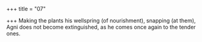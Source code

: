 +++
title = "07"

+++
Making the plants his wellspring (of nourishment), snapping (at them),  Agni does not become extinguished,
as he comes once again to the tender ones.
